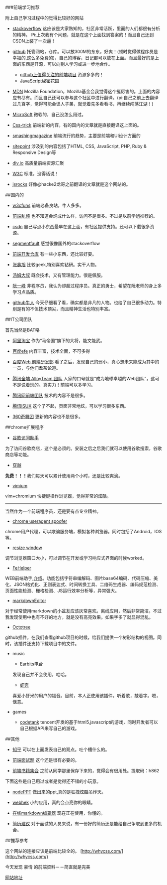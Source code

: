 <!-- 
	==================
	前端学习网站
	==================
 -->
###前端学习推荐

附上自己学习过程中的觉得比较好的网站

* [stackoverflow](http://stackoverflow.com/)
这应该是大家熟知的，社区非常活跃，里面的人们都很有分析的精神。
Pi:上次我有个问题，就是在这个上面找到答案的！而且自己还到CSDN上装了一次逼！

<!-- more -->

* [github](http://github.com/)
托管网站，仓库。可以放300M的东东，好爽！(顿时觉得做程序员是幸福的,这么多免费的)，自己的博客，日记都可以放在上面。而且最好的是上面的东西是开源，可以向别人学习或进一步地合作。
    * [github上值得关注的前端项目](http://segmentfault.com/a/1190000002804472)
	资源多多的！
	* [JavaScript秘密花园](http://bonsaiden.github.io/JavaScript-Garden/zh/)

* [MDN](https://developer.mozilla.org/zh-CN/docs/Web/JavaScript)
 Mozilla Foundation，Mozilla基金会我觉得这个挺厉害的。上面的内容应有尽有。而且自己还可以参与这个社区中进行翻译。(pi:自己之前上去翻译过几百字，觉得可能会误人子弟，就觉着先多看看书，再继续闯荡江湖！)

* [MicroSoft](https://msdn.microsoft.com/zh-cn/library/)
	微软的，自己没怎么用过。

* [Css-trick](https://css-tricks.com/)
	前端新的内容，有的国内的文章就是直接翻译这上面的。

* [smashingmagazine](https://www.smashingmagazine.com/)	
	前端流行的趋势，主要是前端和UI设计方面的

* [sitepoint](http://www.sitepoint.com/)
	涉及到的内容包括了HTML, CSS, JavaScript, PHP, Ruby & Responsive Design等

* [div.io](http://div.io/)
	高质量前端资源汇聚	

* [W3C](http://www.w3.org/TR/)
 	标准，没得话说！

* [jsrocks](http://jsrocks.org/)
 好像@hacke2龙哥之前翻译的文章就是这个网站的。


##国内的
* [w3cfuns](http://www.w3cfuns.com/)
前端必备良站，牛人多多。

* [前端乱炖](http://www.html-js.com/)
也不知道会炖成什么样，访问不是很多。不过是以前学姐推荐的。

* [csdn](http://www.csdn.net/)
自己写点小东西最早在这上面，有社区提供支持。还可以下载很多资源。

* [segmentfault](http://segmentfault.com/)
感觉很像国外的stackoverflow


* [前端开发仓库](http://code.ciaoca.com/)
有一些小东西，还比较好耍。


* [张鑫旭](http://www.zhangxinxu.com/)
比较geek,特别喜欢钻研。实干人物。

* [汤姆大叔](http://www.cnblogs.com/TomXu/)
既会技术，又有管理能力。很是佩服。

* [阮一峰](ruanyifeng.com)
非程序员，我认为却超过程序员。真正的勇士，希望在阮老师的身上多学习点品质。

* [github牛人](http://code.csdn.net/news/2821086)
今天仔细看了看，确实都是非凡的人物。也给了自己很多动力。特别是有的不但技术顶尖，而且精神生活也特别丰富。

##IT公司团队

首先当然是BAT咯

* [阿里淘宝](http://ued.taobao.org/)
作为“马帝国”旗下的大将，能文能武。

* [百度efe](http://efe.baidu.com/)
内容丰富，技术全面，不可多得

* [百度Web 前端研发部](http://fex.baidu.com/)
看了之后，发现自己的弱小，真心想未来能成为其中的一员，与他们煮茶论道。

* [腾讯全端 AlloyTeam 团队](http://www.alloyteam.com/)
人家的口号就是“成为地球卓越的Web团队”，这可不是说着玩的。真实力！前端可以多学习。

* [腾讯网前端团队](http://qqfe.org/)
技术的内容不是很多。

* [腾讯ISUX](http://isux.tencent.com/)
这个了不起，页面非常地炫，可以学习很多东西。

* [360奇舞团](http://www.75team.com/)
更新的内容也不是很多。

##chrome扩展程序
* [谷歌访问助手](http://www.ggfwzs.com/)

为了访问谷歌商店，这个是必须的。安装之后之后我们就可以使用谷歌搜索，谷歌商店等功能。

* [穿越](https://chrome.google.com/webstore/detail/%E7%A9%BF%E8%B6%8A/njdjpgffklilbojbobbfecfcgofebbco?hl=zh-CN&utm_source=chrome-ntp-launcher)

<b>免费！！！</b>我们每天可以累计使用两个小时，还是比较爽滴。

* [vimium](https://chrome.google.com/webstore/detail/vimium/dbepggeogbaibhgnhhndojpepiihcmeb?hl=zh-CN&utm_source=chrome-ntp-launcher)

vim+chromium 快捷键操作浏览器，觉得非常的炫酷。

---

当然作为一个前端程序员，还是要有点专业精神。

* [chrome useragent spoofer](https://chrome.google.com/webstore/detail/user-agent-switcher-for-c/djflhoibgkdhkhhcedjiklpkjnoahfmg?hl=zh-CN&utm_source=chrome-ntp-launcher)

chrome用户代理，可以欺骗服务端，模拟各种浏览器。同时包括了Android，IOS等。

* [resize window](https://chrome.google.com/webstore/detail/window-resizer/kkelicaakdanhinjdeammmilcgefonfh?hl=zh-CN&utm_source=chrome-ntp-launcher)
	
调节浏览器窗口大小，可以调节在开发或学习响应式界面的时候worked。

* [FeHelper](https://chrome.google.com/webstore/detail/web%E5%89%8D%E7%AB%AF%E5%8A%A9%E6%89%8Bfehelper/pkgccpejnmalmdinmhkkfafefagiiiad?hl=zh-CN&utm_source=chrome-ntp-launcher)

WEB前端助手,[介绍](http://www.baidufe.com/fehelper)。功能包括字符串编解码、图片base64编码、代码压缩、美化、JSON格式化、正则表达式、时间转换工具、二维码生成器、编码规范检测、页面性能检测、栅格检测、JS运行效率分析等，异常强大。

* [markdownEditor](https://chrome.google.com/webstore/detail/markdown-editor/ekdcaddpmiodcipjfmffhhefijpdckaf?hl=zh-CN&utm_source=chrome-ntp-launcher)

对于经常使用markdown的小盆友应该灰常喜欢。离线应用，然后非常简洁。不过我发现使用中也有不好的地方，就是没有高亮效果。如果字多了就显得混乱。

* [Octotree](https://chrome.google.com/webstore/detail/octotree/bkhaagjahfmjljalopjnoealnfndnagc?hl=zh-CN&utm_source=chrome-ntp-launcher) 

github插件，在我们查看github项目的时候，给我们提供一个树形结构的视图。同时，该插件还支持下载项目中的文件。

* music 

	* [Earbits电台](https://chrome.google.com/webstore/detail/earbits-radio-free-music/mgkjffcdjblaipglnmhanakilfbniihj?hl=zh-CN&utm_source=chrome-ntp-launcher)
	
    发现自己并不会使用，哈哈。
	* [虾壳](https://chrome.google.com/webstore/detail/%E8%99%BE%E5%A3%B3-musiccase/pliopboejkkmebobeabhdpmpngigicig?hl=zh-CN&utm_source=chrome-ntp-launcher)

	喜爱小虾米的用户的福音。目前，本人正使用该插件，听着歌，敲着字。嗯，惬意。
* games
	* [codetank](https://chrome.google.com/webstore/detail/codetank/akhhjlibdipmbloibedinfhloejbbkok?hl=zh-CN&utm_source=chrome-ntp-launcher)
	tencent开发的基于html5,javascript的游戏，同时开发者可以自己根据API来写自己的游戏。


##其他
* [知乎](http://www.zhihu.com/)
可以在上面发表自己的观点。吐个槽什么的。

* [前端面试题](https://github.com/h5bp/Front-end-Developer-Interview-Questions)
这个还是很有必要的。

* [前端书籍集合](http://pan.baidu.com/s/1jGhGikY)
之前从同学那里保存下来的，觉得会有很用处。提取码：h862


下面这些是自己用过或者是觉得还不错的小玩意。

* [nodePPT](http://www.tuicool.com/articles/buaQjy)
做出来的ppt,真的是狂拽炫酷吊炸天。

* [webhek](http://www.webhek.com/css-preprocessor)
小的应用，真的会点亮你的眼睛。

* [在线markdown编辑器](http://mahua.jser.me/)
现在正在使用，你懂的。

* [简历建议](http://mp.weixin.qq.com/s?__biz=MzAxODE2MjM1MA==&mid=402642996&idx=1&sn=1bdd4498df7bb4d13e58e0602104658f&scene=0#wechat_redirect)
	对于面试的人员来说，有一份好的简历还是能给自己争取到更多的机会。

##推荐参考

这个网站的连接应该是前端比较全的。
[http://whycss.com/](http://whycss.com/)

今天发现 豪情 的前端资料－－简直就是完美

[网站地址](http://www.kancloud.cn/jikeytang/qq/87646)
